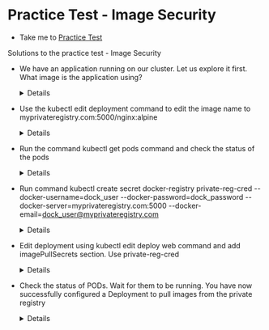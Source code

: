 # Practice Test - Image Security

- Take me to [Practice Test](https://kodekloud.com/topic/practice-test-image-security/)

Solutions to the practice test - Image Security

- We have an application running on our cluster. Let us explore it first. What image is the application using?

  <details>
  
  ```
  kubectl get deploy -o wide
  ```
  
  </details>
  
- Use the kubectl edit deployment command to edit the image name to myprivateregistry.com:5000/nginx:alpine

  <details>
  
  ```
  kubectl edit deployment web
  ```
  
  </details>
  
- Run the command kubectl get pods command and check the status of the pods

  <details>
  
  ```
  kubectl get pods
  ```
  
  </details>
  
- Run command kubectl create secret docker-registry private-reg-cred --docker-username=dock_user --docker-password=dock_password --docker-server=myprivateregistry.com:5000 --docker-email=<dock_user@myprivateregistry.com>
  
  <details>
  
  ```
  kubectl create secret docker-registry private-reg-cred --docker-username=dock_user --docker-password=dock_password --docker-server=myprivateregistry.com:5000 --docker-email=dock_user@myprivateregistry.com
  ```
  
  </details>
  
- Edit deployment using kubectl edit deploy web command and add imagePullSecrets section. Use private-reg-cred
  
  <details>
  
  ```
  kubectl edit deploy web
  ```
  
  </details>
  
- Check the status of PODs. Wait for them to be running. You have now successfully configured a Deployment to pull images from the private registry
  
  <details>
  
  ```
  kubectl get pods
  ```

  </details>
